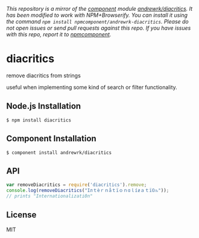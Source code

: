*This repository is a mirror of the [component](http://component.io) module [andrewrk/diacritics](http://github.com/andrewrk/diacritics). It has been modified to work with NPM+Browserify. You can install it using the command `npm install npmcomponent/andrewrk-diacritics`. Please do not open issues or send pull requests against this repo. If you have issues with this repo, report it to [npmcomponent](https://github.com/airportyh/npmcomponent).*

# diacritics

  remove diacritics from strings

  useful when implementing some kind of search or filter functionality.

## Node.js Installation

    $ npm install diacritics

## Component Installation

    $ component install andrewrk/diacritics

## API

```js
var removeDiacritics = require('diacritics').remove;
console.log(removeDiacritics("Iлｔèｒｎåｔïｏｎɑｌíƶａｔï߀ԉ"));
// prints "Internationalizati0n"
```

## License

  MIT
